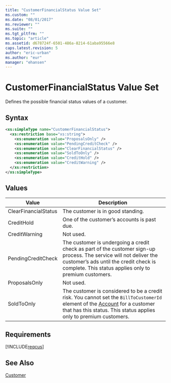 ```yaml
---
title: "CustomerFinancialStatus Value Set"
ms.custom: ""
ms.date: "08/01/2017"
ms.reviewer: ""
ms.suite: ""
ms.tgt_pltfrm: ""
ms.topic: "article"
ms.assetid: d678724f-6501-486a-8214-61aba95566e8
caps.latest.revision: 5
author: "eric-urban"
ms.author: "eur"
manager: "ehansen"
---
```

# CustomerFinancialStatus Value Set
Defines the possible financial status values of a customer.

## Syntax

```xml
<xs:simpleType name="CustomerFinancialStatus">
  <xs:restriction base="xs:string">
    <xs:enumeration value="ProposalsOnly" />
    <xs:enumeration value="PendingCreditCheck" />
    <xs:enumeration value="ClearFinancialStatus" />
    <xs:enumeration value="SoldToOnly" />
    <xs:enumeration value="CreditHold" />
    <xs:enumeration value="CreditWarning" />
  </xs:restriction>
</xs:simpleType>
```

## Values

|Value|Description|
|---------|---------------|
|ClearFinancialStatus|The customer is in good standing.|
|CreditHold|One of the customer’s accounts is past due.|
|CreditWarning|Not used.|
|PendingCreditCheck|The customer is undergoing a credit check as part of the customer sign-up process. The service will not deliver the customer’s ads until the credit check is complete. This status applies only to premium customers.|
|ProposalsOnly|Not used.|
|SoldToOnly|The customer is considered to be a credit risk. You cannot set the `BillToCustomerId` element of the [Account](../customer-api/account-data-object.md) for a customer that has this status. This status applies only to premium customers.|

## Requirements
[!INCLUDE[reqcus](../customer-api/includes/reqcus.md)]
## See Also
[Customer](../customer-api/customer-data-object.md)

